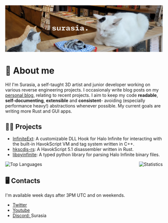 ### ![A cat loafing next to three prop cats.](images/cat_banner.png)
# 🧾 About me

Hi! I'm Surasia, a self-taught 3D artist and junior developer working on various reverse engineering projects. I occasionaly write blog posts on my [personal blog](https://surasia.github.io/), relating to recent projects. I aim to keep my code **readable**, **self-documenting**, **extensible** and **consistent**- avoiding (especially performance heavy!) abstractions whenever possible. My current goals are writing more Rust and GUI apps.

## 👨‍💻 Projects
- [InfiniteExt](https://github.com/Surasia/InfiniteExt): A customizable DLL Hook for Halo Infinite for interacting with the built-in HavokScript VM and tag system written in C++.
- [hkscdis-rs](https://github.com/Surasia/hkscdis-rs): A HavokScript 5.1 disassembler written in Rust.
- [libpyinfinite](https://github.com/Surasia/libpyinfinite): A typed python library for parsing Halo Infinite binary files.

<div style="display: flex; justify-content: space-between;">
  <img alt="Top Languages" src="https://github-readme-stats.vercel.app/api/top-langs/?username=Surasia&layout=compact&show_icons=true&theme=dark&hide_border=true&langs_count=8"/>
  <img alt="Statistics" src="https://github-readme-stats.vercel.app/api?username=Surasia&show_icons=true&theme=dark&hide_border=true"/>
</div>

## 🖥️ Contacts
I'm available week days after 3PM UTC and on weekends.
- [Twitter](https://twitter.com/Surasia_)
- [Youtube](https://youtube.com/@Surasia)
- [Discord: ]()Surasia
